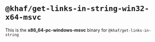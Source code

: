 # `@khaf/get-links-in-string-win32-x64-msvc`

This is the **x86_64-pc-windows-msvc** binary for `@khaf/get-links-in-string`
